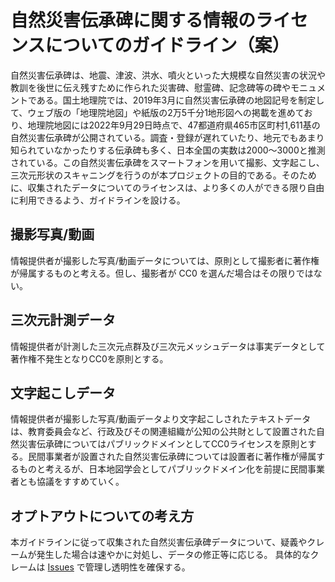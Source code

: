# 自然災害伝承碑に関する情報のライセンスについてのガイドライン（案）
自然災害伝承碑は、地震、津波、洪水、噴火といった大規模な自然災害の状況や教訓を後世に伝え残すために作られた災害碑、慰霊碑、記念碑等の碑やモニュメントである。国土地理院では、2019年3月に自然災害伝承碑の地図記号を制定して、ウェブ版の「地理院地図」や紙版の2万5千分1地形図への掲載を進めており、地理院地図には2022年9月29日時点で、47都道府県465市区町村1,611基の自然災害伝承碑が公開されている。調査・登録が遅れていたり、地元でもあまり知られていなかったりする伝承碑も多く、日本全国の実数は2000～3000と推測されている。この自然災害伝承碑をスマートフォンを用いて撮影、文字起こし、三次元形状のスキャニングを行うのが本プロジェクトの目的である。そのために、収集されたデータについてのライセンスは、より多くの人ができる限り自由に利用できるよう、ガイドラインを設ける。

## 撮影写真/動画
情報提供者が撮影した写真/動画データについては、原則として撮影者に著作権が帰属するものと考える。但し、撮影者が CC0 を選んだ場合はその限りではない。

## 三次元計測データ
情報提供者が計測した三次元点群及び三次元メッシュデータは事実データとして著作権不発生となりCC0を原則とする。

## 文字起こしデータ
情報提供者が撮影した写真/動画データより文字起こしされたテキストデータは、教育委員会など、行政及びその関連組織が公知の公共財として設置された自然災害伝承碑についてはパブリックドメインとしてCC0ライセンスを原則とする。民間事業者が設置された自然災害伝承碑については設置者に著作権が帰属するものと考えるが、日本地図学会としてパブリックドメイン化を前提に民間事業者とも協議をすすめていく。

## オプトアウトについての考え方
本ガイドラインに従って収集された自然災害伝承碑データについて、疑義やクレームが発生した場合は速やかに対処し、データの修正等に応じる。
具体的なクレームは [Issues](https://github.com/japancartographersassociation/denshouhi/issues) で管理し透明性を確保する。
